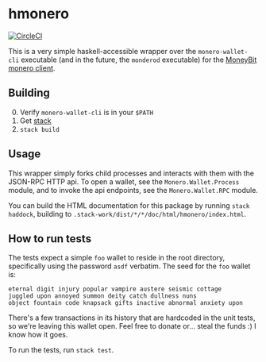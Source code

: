 # hmonero

[![CircleCI](https://circleci.com/gh/moneybit/hmonero.svg?style=svg)](https://circleci.com/gh/moneybit/hmonero)


This is a very simple haskell-accessible wrapper over the `monero-wallet-cli`
executable (and in the future, the `monderod` executable) for the
[MoneyBit monero client](http://moneybit.science).


## Building

0. Verify `monero-wallet-cli` is in your `$PATH`
1. Get [stack](https://haskellstack.org)
2. `stack build`


## Usage

This wrapper simply forks child processes and interacts with them with
the JSON-RPC HTTP api. To open a wallet, see the `Monero.Wallet.Process`
module, and to invoke the api endpoints, see the `Monero.Wallet.RPC` module.

You can build the HTML documentation for this package by running `stack haddock`,
building to `.stack-work/dist/*/*/doc/html/hmonero/index.html`.


## How to run tests

The tests expect a simple `foo` wallet to reside in the root
directory, specifically using the password `asdf` verbatim.
The seed for the `foo` wallet is:

```
eternal digit injury popular vampire austere seismic cottage
juggled upon annoyed summon deity catch dullness nuns
object fountain code knapsack gifts inactive abnormal anxiety upon
```

There's a few transactions in its history that are hardcoded in the
unit tests, so we're leaving this wallet open. Feel free to donate or...
steal the funds :) I know how it goes.

To run the tests, run `stack test`.
